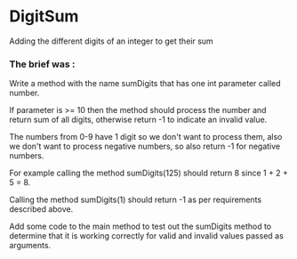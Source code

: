 # DigitSum
Adding the different digits of an integer to get their sum

### The brief was :

Write a method with the name sumDigits that has one int parameter called number. 

If parameter is >= 10 then the method should process the number and return sum of all digits, otherwise return -1 to indicate an invalid value.

The numbers from 0-9 have 1 digit so we don't want to process them, also we don't want to process negative numbers, so also return -1 for negative numbers.

For example calling the method sumDigits(125) should return 8 since 1 + 2 + 5 = 8.

Calling the method sumDigits(1) should return -1 as per requirements described above.

Add some code to the main method to test out the sumDigits method to determine that it is working correctly for valid and invalid values passed as arguments.
